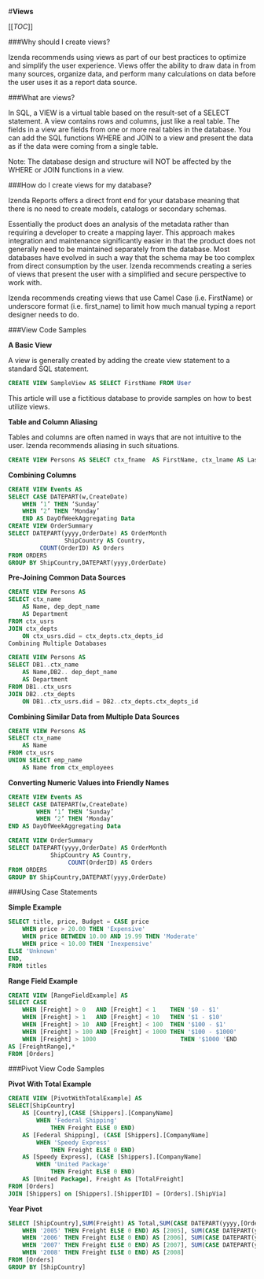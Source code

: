 #**Views**

[[_TOC_]]

###Why should I create views?

Izenda recommends using views as part of our best practices to optimize and simplify the user experience. Views offer the ability to draw data in from many sources, organize data, and perform many calculations on data before the user uses it as a report data source.

###What are views?

In SQL, a VIEW is a virtual table based on the result-set of a SELECT statement. A view contains rows and columns, just like a real table. The fields in a view are fields from one or more real tables in the database. You can add the SQL functions WHERE and JOIN to a view and present the data as if the data were coming from a single table. 

Note: The database design and structure will NOT be affected by the WHERE or JOIN functions in a view.

###How do I create views for my database?

Izenda Reports offers a direct front end for your database meaning that there is no need to create models, catalogs or secondary schemas.

Essentially the product does an analysis of the metadata rather than requiring a developer to create a mapping layer. This approach makes integration and maintenance significantly easier in that the product does not generally need to be maintained separately from the database. Most databases have evolved in such a way that the schema may be too complex from direct consumption by the user. Izenda recommends creating a series of views that present the user with a simplified and secure perspective to work with.

Izenda recommends creating views that use Camel Case (i.e. FirstName) or underscore format (i.e. first_name) to limit how much manual typing a report designer needs to do.

###View Code Samples

**A Basic View**

A view is generally created by adding the create view statement to a standard SQL statement.

``` sql
CREATE VIEW SampleView AS SELECT FirstName FROM User
```

This article will use a fictitious database to provide samples on how to best utilize views.


**Table and Column Aliasing**

Tables and columns are often named in ways that are not intuitive to the user. Izenda recommends aliasing in such situations.

``` sql
CREATE VIEW Persons AS SELECT ctx_fname  AS FirstName, ctx_lname AS LastName FROM ctx_usrs
```

**Combining Columns**

``` sql
CREATE VIEW Events AS
SELECT CASE DATEPART(w,CreateDate)
	WHEN ‘1’ THEN ‘Sunday’
	WHEN ‘2’ THEN ‘Monday’
	END AS DayOfWeekAggregating Data
CREATE VIEW OrderSummary 
SELECT DATEPART(yyyy,OrderDate) AS OrderMonth
	            ShipCountry AS Country,
		 COUNT(OrderID) AS Orders
FROM ORDERS
GROUP BY ShipCountry,DATEPART(yyyy,OrderDate)
```

**Pre-Joining Common Data Sources**

``` sql
CREATE VIEW Persons AS 
SELECT ctx_name
	AS Name, dep_dept_name
	AS Department
FROM ctx_usrs
JOIN ctx_depts
	ON ctx_usrs.did = ctx_depts.ctx_depts_id
Combining Multiple Databases

CREATE VIEW Persons AS 
SELECT DB1..ctx_name
	AS Name,DB2.. dep_dept_name
	AS Department
FROM DB1..ctx_usrs
JOIN DB2..ctx_depts
	ON DB1..ctx_usrs.did = DB2..ctx_depts.ctx_depts_id
```

**Combining Similar Data from Multiple Data Sources**

``` sql
CREATE VIEW Persons AS 
SELECT ctx_name
	AS Name
FROM ctx_usrs
UNION SELECT emp_name
	AS Name from ctx_employees
```

**Converting Numeric Values into Friendly Names**

``` sql
CREATE VIEW Events AS
SELECT CASE DATEPART(w,CreateDate)
		WHEN ‘1’ THEN ‘Sunday’
		WHEN ‘2’ THEN ‘Monday’
END AS DayOfWeekAggregating Data

CREATE VIEW OrderSummary
SELECT DATEPART(yyyy,OrderDate) AS OrderMonth
		    ShipCountry AS Country,
                 COUNT(OrderID) AS Orders
FROM ORDERS
GROUP BY ShipCountry,DATEPART(yyyy,OrderDate)
```

###Using Case Statements

**Simple Example**

``` sql
SELECT title, price, Budget = CASE price            
	WHEN price > 20.00 THEN 'Expensive'              
	WHEN price BETWEEN 10.00 AND 19.99 THEN 'Moderate'              
	WHEN price < 10.00 THEN 'Inexpensive'
ELSE 'Unknown' 
END,    
FROM titles
```

**Range Field Example**

``` sql
CREATE VIEW [RangeFieldExample] AS 
SELECT CASE
	WHEN [Freight] > 0   AND [Freight] < 1    THEN '$0 - $1'
	WHEN [Freight] > 1   AND [Freight] < 10   THEN '$1 - $10'
	WHEN [Freight] > 10  AND [Freight] < 100  THEN '$100 - $1'
	WHEN [Freight] > 100 AND [Freight] < 1000 THEN '$100 - $1000'
	WHEN [Freight] > 1000                        THEN '$1000 'END
AS [FreightRange],*
FROM [Orders]
```

###Pivot View Code Samples

**Pivot With Total Example**

``` sql
CREATE VIEW [PivotWithTotalExample] AS 
SELECT[ShipCountry]
	AS [Country],(CASE [Shippers].[CompanyName]
		WHEN 'Federal Shipping' 
			THEN Freight ELSE 0 END)
	AS [Federal Shipping], (CASE [Shippers].[CompanyName]
		WHEN 'Speedy Express'
			THEN Freight ELSE 0 END)
	AS [Speedy Express], (CASE [Shippers].[CompanyName]
		WHEN 'United Package'
			THEN Freight ELSE 0 END) 
	AS [United Package], Freight As [TotalFreight]
FROM [Orders]
JOIN [Shippers] on [Shippers].[ShipperID] = [Orders].[ShipVia]
```

**Year Pivot**

``` sql
SELECT [ShipCountry],SUM(Freight) AS Total,SUM(CASE DATEPART(yyyy,[OrderDate])
	WHEN '2005' THEN Freight ELSE 0 END) AS [2005], SUM(CASE DATEPART(yyyy,[OrderDate])
	WHEN '2006' THEN Freight ELSE 0 END) AS [2006], SUM(CASE DATEPART(yyyy,[OrderDate])
	WHEN '2007' THEN Freight ELSE 0 END) AS [2007], SUM(CASE DATEPART(yyyy,[OrderDate])
	WHEN '2008' THEN Freight ELSE 0 END) AS [2008]
FROM [Orders]
GROUP BY [ShipCountry]
```